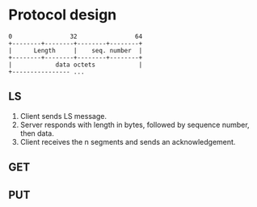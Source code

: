 # Protocol design

```
0                32                64  
+--------+--------+--------+--------+  
|      Length     |    seq. number  |  
+--------+--------+--------+--------+  
|            data octets            |  
+---------------- ...                   
```

## LS

1. Client sends LS message.
2. Server responds with length in bytes, followed by sequence number, then data.
3. Client receives the n segments and sends an acknowledgement.


## GET



## PUT
